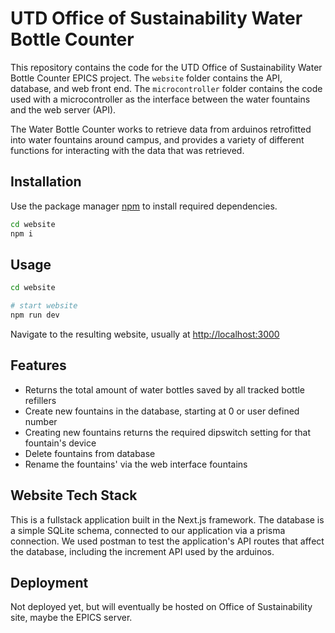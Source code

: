 # UTD Office of Sustainability Water Bottle Counter

This repository contains the code for the UTD Office of Sustainability Water Bottle Counter EPICS project. The `website` folder contains the API, database, and web front end. The `microcontroller` folder contains the code used with a microcontroller as the interface between the water fountains and the web server (API).

The Water Bottle Counter works to retrieve data from arduinos retrofitted into water fountains around campus, and provides a variety of different functions for interacting with the data that was retrieved.

## Installation

Use the package manager [npm](https://www.npmjs.com/) to install required dependencies.

```bash
cd website
npm i
```

## Usage

```bash
cd website

# start website
npm run dev
```

Navigate to the resulting website, usually at [http://localhost:3000](http://localhost:3000)

## Features
- Returns the total amount of water bottles saved by all tracked bottle refillers 
- Create new fountains in the database, starting at 0 or user defined number
- Creating new fountains returns the required dipswitch setting for that fountain's device
- Delete fountains from database
- Rename the fountains' via the web interface fountains

## Website Tech Stack
This is a fullstack application built in the Next.js framework.
The database is a simple SQLite schema, connected to our application via a prisma connection.
We used postman to test the application's API routes that affect the database, including the increment API used by the arduinos.

## Deployment
Not deployed yet, but will eventually be hosted on Office of Sustainability site, maybe the EPICS server.
